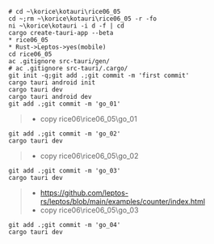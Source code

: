 ```
# cd ~\korice\kotauri\rice06_05
cd ~;rm ~\korice\kotauri\rice06_05 -r -fo
ni ~\korice\kotauri -i d -f | cd
cargo create-tauri-app --beta
* rice06_05
* Rust->Leptos->yes(mobile)
cd rice06_05
ac .gitignore src-tauri/gen/
# ac .gitignore src-tauri/.cargo/
git init -q;git add .;git commit -m 'first commit'
cargo tauri android init
cargo tauri dev
cargo tauri android dev
git add .;git commit -m 'go_01'
```
> * copy rice06\rice06_05\go_01
```
git add .;git commit -m 'go_02'
cargo tauri dev
```
> * copy rice06\rice06_05\go_02
```
git add .;git commit -m 'go_03'
cargo tauri dev
```
> * https://github.com/leptos-rs/leptos/blob/main/examples/counter/index.html
> * copy rice06\rice06_05\go_03
```
git add .;git commit -m 'go_04'
cargo tauri dev
```